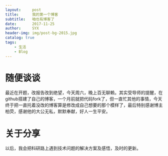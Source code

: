 ```yaml
---
layout:     post
title:      我的第一个博客
subtitle:   咱也有博客了 
date:       2017-11-25
author:     SYX
header-img: img/post-bg-2015.jpg
catalog: true
tags:
    - 生活
    - Blog
---
```


# 随便谈谈

最近在开题，改报告改到绝望，今天周六，晚上百无聊赖。其实受导师的提醒，在github搭建了自己的博客，一个月前就把代码fork了，但一直忙其他的事情，今天终于把一直托着没改的博客算是修改成自己想要的那个模样了，最后特别感谢博主柏荧，感谢他的大公无私，默默奉献，好人一生平安。

# 关于分享
以后，我会把科研路上遇到技术问题的解决方案及感悟，及时的更新。
